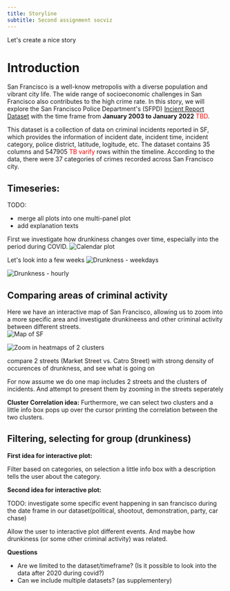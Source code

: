 ```yaml
---
title: Storyline
subtitle: Second assignment socviz
---
```


Let's create a nice story

# Introduction

<!-- - TODO Explaining the dataset
- TODO abstract for the story
- TODO basic summary statistics/info for the dataset -->

San Francisco is a well-know metropolis with a diverse population and vibrant city life. The wide range of socioeconomic challenges in San Francisco also contributes to the high crime rate. In this story, we will explore the San Francisco Police Department's (SFPD) [Incient Report Dataset](https://data.sfgov.org/browse?category=Public+Safety) with the time frame from __January 2003 to January 2022__ <span style="color:red">TBD</span>.

This dataset is a collection of data on criminal incidents reported in SF, which provides the information of incident date, incident time, incident category, police district, latitude, logitude, etc. The dataset contains 35 columns and 547905 <span style="color:red">TB varify</span> rows within the timeline. According to the data, there were 37 categories of crimes recorded across San Francisco city. 


## Timeseries: 
<!--  One time-series / bar chart (it's OK to use the "fancy" plot-typs like calendar plots or polar bar-charts from Week 2, Part 4). -->

<!-- > [reference]: https://data.sfgov.org/browse?category=Public+Safety  Dataset -->

TODO:
- merge all plots into one multi-panel plot
- add explanation texts

First we investigate how drunkiness changes over time, especially into the period during COVID.
![Calendar plot](https://i.imgur.com/aN7iyQs.png)

Let's look into a few weeks
![Drunkness - weekdays](https://i.imgur.com/1JKFHTL.png)


![Drunkness - hourly](https://i.imgur.com/S8o4guz.png)

## Comparing areas of criminal activity
<!-- One map (use techniques from Week 3 and 4) -->

Here we have an interactive map of San Francisco, allowing us to zoom into a more specific area and investigate drunkineess and other criminal activity between different streets.  
![Map of SF](https://i.imgur.com/6Zctfgi.png)

![Zoom in heatmaps of 2 clusters](https://i.imgur.com/9oy7O53.png)

compare 2 streets (Market Street vs. Catro Street) with strong density of occurences of drunkness, and see what is going on

For now assume we do one map includes 2 streets and the clusters of incidents. And attempt to present them by zooming in the streets seperately

**Cluster Correlation idea:** Furthermore, we can select two clusters and a little info box pops up over the cursor printing the correlation between the two clusters.

## Filtering, selecting for group (drunkiness)
<!-- One interactive visualization in Bokeh (Week 6) -->

**First idea for interactive plot:**

Filter based on categories, on selection a little info box with a description tells the user about the category.

**Second idea for interactive plot:**

TODO: investigate some specific event happening in san francisco during the date frame in our dataset(political, shootout, demonstration, party, car chase)

Allow the user to interactive plot different events. And maybe how drunkiness (or some other criminal activity) was related.


__Questions__
- Are we limited to the dataset/timeframe? (Is it possible to look into the data after 2020 during covid?)
- Can we include multiple datasets? (as supplementery)